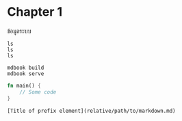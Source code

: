 # Chapter 1
ข้อมูลระบบ
```
ls
ls
ls

mdbook build
mdbook serve
```

```rust
fn main() {
    // Some code
}
```

```
[Title of prefix element](relative/path/to/markdown.md)
```